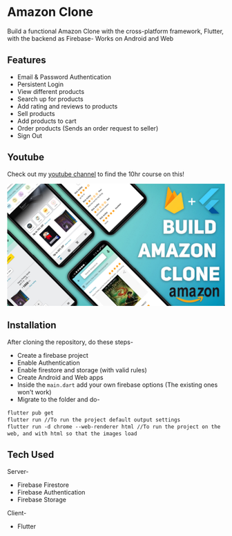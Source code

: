 # Amazon Clone

Build a functional Amazon Clone with the cross-platform framework, Flutter, with the backend as Firebase- Works on Android and Web

## Features

- Email & Password Authentication
- Persistent Login
- View different products
- Search up for products
- Add rating and reviews to products
- Sell products
- Add products to cart
- Order products (Sends an order request to seller)
- Sign Out

## Youtube 
Check out my [youtube channel](https://www.youtube.com/channel/UCFQSFl2gcVe4Nf641ILOtrg) to find the 10hr course on this! 

![Amazon Clone Image](https://github.com/AirAdmirer/amazon-clone/blob/246a03f0ff5d8f8e8c8b851a65b3c9a727f7f078/thumbnail.jpg)

## Installation

After cloning the repository, do these steps-

- Create a firebase project
- Enable Authentication
- Enable firestore and storage (with valid rules)
- Create Android and Web apps
- Inside the ```main.dart``` add your own firebase options (The existing ones won't work)
- Migrate to the folder and do-
```
flutter pub get
flutter run //To run the project default output settings
flutter run -d chrome --web-renderer html //To run the project on the web, and with html so that the images load
```

## Tech Used

Server-
- Firebase Firestore
- Firebase Authentication
- Firebase Storage

Client-
- Flutter


